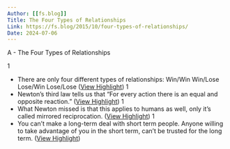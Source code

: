 ```yaml
---
Author: [[fs.blog]]
Title: The Four Types of Relationships
Link: https://fs.blog/2015/10/four-types-of-relationships/
Date: 2024-07-06
---
```

A - The Four Types of Relationships

1
- There are only four different types of relationships:
  Win/Win
  Win/Lose
  Lose/Win
  Lose/Lose ([View Highlight](https://instapaper.com/read/1385667428/15458212))
1
- Newton’s third law tells us that “For every action there is an equal and opposite reaction.” ([View Highlight](https://instapaper.com/read/1385667428/15458222))
1
- What Newton missed is that this applies to humans as well, only it’s called mirrored reciprocation. ([View Highlight](https://instapaper.com/read/1385667428/15458223))
1
- You can’t make a long-term deal with short term people. Anyone willing to take advantage of you in the short term, can’t be trusted for the long term. ([View Highlight](https://instapaper.com/read/1385667428/15458232))
